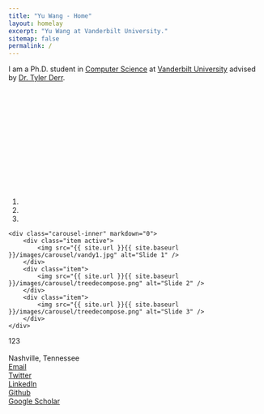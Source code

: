 ```yaml
---
title: "Yu Wang - Home"
layout: homelay
excerpt: "Yu Wang at Vanderbilt University."
sitemap: false
permalink: /
---
```



I am a Ph.D. student in [Computer Science](https://engineering.vanderbilt.edu/eecs/) at [Vanderbilt University](https://vanderbilt.edu) advised by [Dr. Tyler Derr](https://www.cse.msu.edu/~derrtyle/).


<div>
<img src="{{site.utl}}{{site.baseutl}}/images/carousel/Profile.png" style="margin:0px 800px; width:200px; display:block;"/>
</div>

<div markdown="0" id="carousel" class="carousel slide" data-ride="carousel" data-interval="8000" data-pause="hover" >
    <!-- Menu -->
    <ol class="carousel-indicators">
        <li data-target="#carousel" data-slide-to="0" class="active"></li>
        <li data-target="#carousel" data-slide-to="1"></li>
        <li data-target="#carousel" data-slide-to="2"></li>
    </ol>
    
    <div class="carousel-inner" markdown="0">
        <div class="item active">
            <img src="{{ site.url }}{{ site.baseurl }}/images/carousel/vandy1.jpg" alt="Slide 1" />
        </div>
        <div class="item">
            <img src="{{ site.url }}{{ site.baseurl }}/images/carousel/treedecompose.png" alt="Slide 2" />
        </div>
        <div class="item">
            <img src="{{ site.url }}{{ site.baseurl }}/images/carousel/treedecompose.png" alt="Slide 3" />
        </div>
    </div>
</div>


<div class="yellow-div">
    123
</div>




<div class="personallogo">
<br><i aria-hidden="true" class="fa fa-fw fa-map-marker"></i> Nashville, Tennessee
<br><a href="mailto:yu.wang.1@vanderbilt.edu"><i aria-hidden="true" class="fas fa-envelope"></i> Email</a>
<br><a href="https://twitter.com/YuWVandy"><i aria-hidden="true" class="fab fa-twitter-square"></i> Twitter</a>
<br><a href="https://www.linkedin.com/in/yu-wang-63359a196/"><i aria-hidden="true" class="fab fa-linkedin"></i> LinkedIn</a>
<br><a href="https://github.com/YuWVandy"><i aria-hidden="true" class="fab fa-github"></i> Github</a>
<br><a href="https://scholar.google.com/citations?user=XPCmiz4AAAAJ&hl=en"><i class="fas fa-graduation-cap"></i> Google Scholar</a>
</div>



